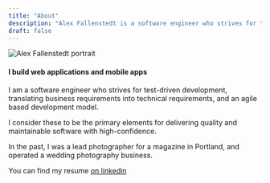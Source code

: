 ```yaml
---
title: "About"
description: "Alex Fallenstedt is a software engineer who strives for test-driven development, translating business requirements into technical requirements, and an agile based development model."
draft: false
---
```


<div class="img-container">
  <img class="lazy" src="/img/placeholder.png" data-src="/img/alex-fallenstedt.jpg" alt="Alex Fallenstedt portrait"/>
</div>
<div class="horizontal-bar"></div>

#### I build web applications and mobile apps

<p>
  I am a software engineer who strives for test-driven development, translating business requirements into technical requirements, and an agile based development model.
</p>
<p>
  I consider these to be the primary elements for delivering quality and maintainable software with high-confidence.
</p>
<p>
  In the past, I was a lead photographer for a magazine in Portland, and operated a wedding photography business.
</p>
<p>You can find my resume <a href="https://www.linkedin.com/in/alexfallenstedt/">on linkedin</a></p>
